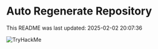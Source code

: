 # Auto Regenerate Repository

This README was last updated: 2025-02-02 20:07:36

 ![TryHackMe](https://tryhackme.com/badge/533634)